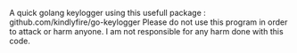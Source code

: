 A quick golang keylogger using this usefull package : github.com/kindlyfire/go-keylogger
Please do not use this program in order to attack or harm anyone.
I am not responsible for any harm done with this code. 
